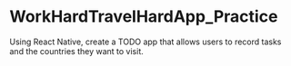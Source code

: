 # WorkHardTravelHardApp_Practice
Using React Native, create a TODO app that allows users to record tasks and the countries they want to visit.
